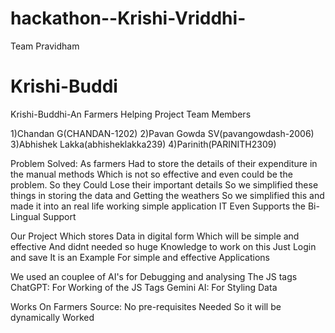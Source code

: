 # hackathon--Krishi-Vriddhi-
Team Pravidham 
# Krishi-Buddi
Krishi-Buddhi-An Farmers Helping Project
Team Members

1)Chandan G(CHANDAN-1202)
2)Pavan Gowda SV(pavangowdash-2006)
3)Abhishek Lakka(abhisheklakka239)
4)Parinith(PARINITH2309)

Problem Solved:
  As farmers Had to store the details of their expenditure in the manual methods Which is not so effective and even could be the problem.
  So they Could Lose their important details
  So we simplified these things in storing the data and Getting the weathers 
  So we simplified this and made it into an real life working simple application
IT Even Supports the Bi-Lingual Support

Our Project Which stores Data in digital form Which will be simple and effective 
And didnt needed so huge Knowledge to work on this 
Just Login and save
It is an Example For simple and effective Applications


We used an couplee of AI's for Debugging and analysing The JS tags
ChatGPT: For Working of the JS Tags 
Gemini AI: For Styling Data

Works On Farmers Source:
   No pre-requisites Needed So it will be dynamically Worked
